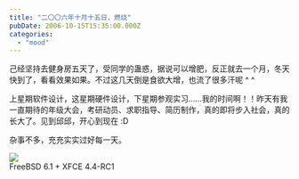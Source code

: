 ```yaml
---
title: "二〇〇六年十月十五日，燃烧"
pubDate: 2006-10-15T15:35:00.000Z
categories: 
  - "mood"
---
```


己经坚持去健身房五天了，受同学的蛊惑，据说可以增肥，反正就去一个月，冬天快到了，看看效果如果。不过这几天倒是食欲大增，也流了很多汗呢 ^ ^

上星期软件设计，这星期硬件设计，下星期参观实习……我的时间啊！！昨天有我一直期待的年级大会，考研动员、求职指导、简历制作，真的即将步入社会，真的长大了。见到邱邱，开心到现在 :D

杂事不多，充充实实过好每一天。

[![](https://spaces.liuweinan.com/Picture/2006-10-15-151823_1024x768_scrot.png)](https://spaces.liuweinan.com/Picture/2006-10-15-151823_1024x768_scrot.png)  
FreeBSD 6.1 + XFCE 4.4-RC1
